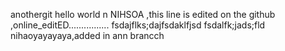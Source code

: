 anothergit
hello world
n NIHSOA ,this line is edited on the github ,online_editED................
fsdajflks;dajfsdaklfjsd
fsdalfk;jads;fld
nihaoyayayaya,added in ann brancch
